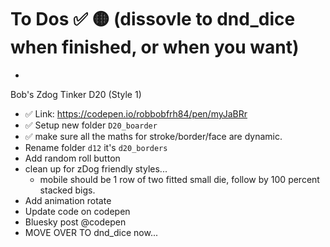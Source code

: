 # To Dos ✅ 🟡 (dissovle to dnd_dice when finished, or when you want)
-

Bob's Zdog Tinker D20 (Style 1)
- ✅ Link: https://codepen.io/robbobfrh84/pen/myJaBRr
- ✅ Setup new folder `D20_boarder`
- ✅ make sure all the maths for stroke/border/face are dynamic. 
- Rename folder `d12` it's `d20_borders`
- Add random roll button
- clean up for zDog friendly styles...
  - mobile should be 1 row of two fitted small die, follow by 100 percent stacked bigs.
- Add animation rotate
- Update code on codepen
- Bluesky post @codepen
- MOVE OVER TO dnd_dice now...